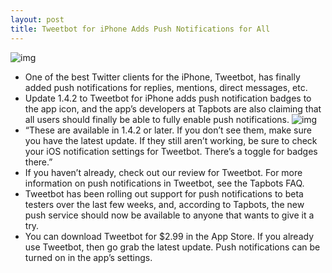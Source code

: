 ```yaml
---
layout: post
title: Tweetbot for iPhone Adds Push Notifications for All
---
```

![img](http://media.idownloadblog.com/wp-content/uploads/2011/07/Tweetbot-Push-Notifications.png)
* One of the best Twitter clients for the iPhone, Tweetbot, has finally added push notifications for replies, mentions, direct messages, etc.
* Update 1.4.2 to Tweetbot for iPhone adds push notification badges to the app icon, and the app’s developers at Tapbots are also claiming that all users should finally be able to fully enable push notifications.
![img](http://media.idownloadblog.com/wp-content/uploads/2011/07/tweetbot-push-tweet-e1311693216413.png)
* “These are available in 1.4.2 or later. If you don’t see them, make sure you have the latest update. If they still aren’t working, be sure to check your iOS notification settings for Tweetbot. There’s a toggle for badges there.”
* If you haven’t already, check out our review for Tweetbot. For more information on push notifications in Tweetbot, see the Tapbots FAQ.
* Tweetbot has been rolling out support for push notifications to beta testers over the last few weeks, and, according to Tapbots, the new push service should now be available to anyone that wants to give it a try.
* You can download Tweetbot for $2.99 in the App Store. If you already use Tweetbot, then go grab the latest update. Push notifications can be turned on in the app’s settings.

